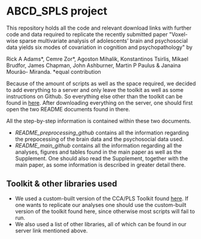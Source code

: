 # ABCD_SPLS project

This repository holds all the code and relevant download links with further code and data required to replicate the recently submitted paper "Voxel-wise sparse multivariate analysis of adolescents’ brain and psychosocial data yields six modes of covariation in cognition and psychopathology" by

Rick A Adams\*, Cemre Zor\*, Agoston Mihalik, Konstantinos Tsirlis, Mikael Brudfor, James Chapman, John Ashburner, Martin P Paulus & Janaina Mourão- Miranda.
\*equal contribution

Because of the amount of scripts as well as the space required, we decided to add everything to a server and only leave the toolkit as well as some instructions on Github.
So everything else other than the toolkit can be found in [here](http://www.mlnl.cs.ucl.ac.uk/ABCD_SPLS/).
After downloading everything on the server, one should first open the two README documents found in there.

All the step-by-step information is contained within these two documents.
- *README_preprocessing_github* contains all the information regarding the prepocessing of the brain data and the psychosocial data used.
- *README_main_github* contains all the information regarding all the analyses, figures and tables found in the main paper as well as the Supplement.
One should also read the Supplement, together with the main paper, as some information is described in greater detail there.


## Toolkit & other libraries used

- We used a custom-built version of the CCA/PLS Toolkit found [here](https://github.com/MLNL/cca_pls_toolkit). If one wants to replicate our analyses one should use the custom-built version of the toolkit found here, since otherwise most scripts will fail to run.
- We also used a list of other libraries, all of which can be found in our server link mentioned above.

